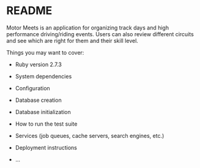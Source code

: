 # README

Motor Meets is an application for organizing track days and high performance driving/riding events. Users can also review different circuits and see which are right for them and their skill level. 

Things you may want to cover:

* Ruby version 2.7.3

* System dependencies

* Configuration

* Database creation

* Database initialization

* How to run the test suite

* Services (job queues, cache servers, search engines, etc.)

* Deployment instructions

* ...
